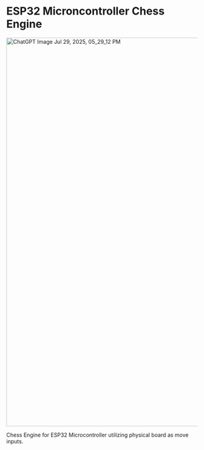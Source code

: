 # ESP32 Microncontroller Chess Engine

<img width="1024" height="1024" alt="ChatGPT Image Jul 29, 2025, 05_29_12 PM" src="https://github.com/user-attachments/assets/ed814772-209a-4e93-b8ab-5a82de4713ee" />

Chess Engine for ESP32 Microcontroller utilizing physical board as move inputs. 

